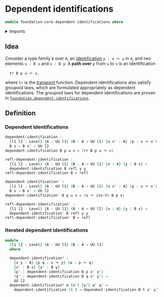 # Dependent identifications

```agda
module foundation-core.dependent-identifications where
```

<details><summary>Imports</summary>

```agda
open import foundation.universe-levels

open import foundation-core.identity-types
open import foundation-core.transport-along-identifications
```

</details>

## Idea

Consider a type family `B` over `A`, an
[identification](foundation-core.identity-types.md) `p : x ＝ y` in `A`, and two
elements `u : B x` and `v : B y`. A **path over** `p` from `u` to `v` is an
identification

```text
  tr B p u ＝ v,
```

where `tr` is the
[transport](foundation-core.transport-along-identifications.md) function.
Dependent identifications also satisfy groupoid laws, which are formulated
appropriately as dependent identifications. The groupoid laws for dependent
identifications are proven in
[`foundation.dependent-identifications`](foundation.dependent-identifications.md).

## Definition

### Dependent identifications

```agda
dependent-identification :
  {l1 l2 : Level} {A : UU l1} (B : A → UU l2) {x x' : A} (p : x ＝ x') →
  B x → B x' → UU l2
dependent-identification B p u v = (tr B p u ＝ v)

refl-dependent-identification :
  {l1 l2 : Level} {A : UU l1} (B : A → UU l2) {x : A} {y : B x} →
  dependent-identification B refl y y
refl-dependent-identification B = refl

dependent-identification' :
  {l1 l2 : Level} {A : UU l1} (B : A → UU l2) {x x' : A} (p : x ＝ x') →
  B x → B x' → UU l2
dependent-identification' B p u v = (u ＝ inv-tr B p v)

refl-dependent-identification' :
  {l1 l2 : Level} {A : UU l1} (B : A → UU l2) {x : A} {y : B x} →
  dependent-identification' B refl y y
refl-dependent-identification' B = refl
```

### Iterated dependent identifications

```agda
module _
  {l1 l2 : Level} {A : UU l1} (B : A → UU l2)
  where

  dependent-identification² :
    {x y : A} {p q : x ＝ y} (α : p ＝ q)
    {x' : B x} {y' : B y}
    (p' : dependent-identification B p x' y')
    (q' : dependent-identification B q x' y') →
    UU l2
  dependent-identification² α {x'} {y'} p' q' =
    dependent-identification (λ t → dependent-identification B t x' y') α p' q'
```
